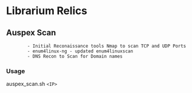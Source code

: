 # Librarium Relics
## Auspex Scan 
            - Initial Reconaissance tools Nmap to scan TCP and UDP Ports
            - enum4linux-ng - updated enum4linuxscan
            - DNS Recon to Scan for Domain names
### Usage
auspex_scan.sh `<IP>`
